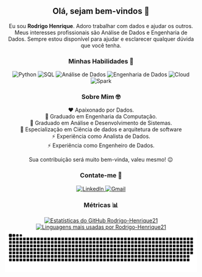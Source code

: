 <h2 align="center">Olá, sejam bem-vindos 👋</h2>

<p align="center">
  Eu sou <b>Rodrigo Henrique</b>. Adoro trabalhar com dados e ajudar os outros. Meus interesses profissionais são Análise de Dados e Engenharia de Dados. Sempre estou disponível para ajudar e esclarecer qualquer dúvida que você tenha.
</p>

<h3 align="center">Minhas Habilidades 🚀</h3>
<p align="center">
  <img src="https://img.shields.io/badge/python-%3776AB.svg?style=for-the-badge&logo=python&logoColor=white&color=3776AB" alt="Python"/>
  <img src="https://img.shields.io/badge/sql-%3776AB.svg?style=for-the-badge&logo=postgresql&logoColor=white&color=336791" alt="SQL"/>
  <img src="https://img.shields.io/badge/data%20analysis-%3776AB.svg?style=for-the-badge&logo=databricks&logoColor=white&color=FF6F00" alt="Análise de Dados"/>
  <img src="https://img.shields.io/badge/data%20engineering-%3776AB.svg?style=for-the-badge&logo=spark&logoColor=white&color=E25A1C" alt="Engenharia de Dados"/>
  <img src="https://img.shields.io/badge/cloud-%3776AB.svg?style=for-the-badge&logo=cloud&logoColor=white&color=0D47A1" alt="Cloud"/>
  <img src="https://img.shields.io/badge/spark-%3776AB.svg?style=for-the-badge&logo=apache-spark&logoColor=white&color=E25A1C" alt="Spark"/>
</p>

<h3 align="center">Sobre Mim 🤓</h3>
<p align="center">
  ❤️ Apaixonado por Dados.<br>
  🌳 Graduado em Engenharia da Computação.<br>
  🌳 Graduado em Análise e Desenvolvimento de Sistemas.<br>
  🌳 Especialização em Ciência de dados e arquitetura de software<br>
  ⚡ Experiência como Analista de Dados.<br>
  ⚡ Experiência como Engenheiro de Dados.<br>
</p>

<p align="center">Sua contribuição será muito bem-vinda, valeu mesmo! 😉️</p>

<h3 align="center">Contate-me 🤝</h3>
<p align="center">
  <a href="https://www.linkedin.com/in/rodrigo-h-446ab413a/" target="_blank">
    <img src="https://img.shields.io/badge/-LinkedIn-%230077B5?style=for-the-badge&logo=linkedin&logoColor=white" alt="LinkedIn"/>
  </a>
  <a href="mailto:saibamais28@gmail.com">
    <img src="https://img.shields.io/badge/-Gmail-%23333?style=for-the-badge&logo=gmail&logoColor=white" alt="Gmail"/>
  </a>
</p>

<h3 align="center">Métricas 📊</h3>
<div align="center">
  <a href="https://github.com/Rodrigo-Henrique21">
    <img height="150em" src="https://github-readme-stats.vercel.app/api?username=Rodrigo-Henrique21&count_private=true&include_all_commits=true&show_icons=true&theme=dracula&hide_border=false&show_owner=true" alt="Estatísticas do GitHub Rodrigo-Henrique21"/>
    <img height="150em" src="https://github-readme-stats.vercel.app/api/top-langs/?username=Rodrigo-Henrique21&theme=dracula&hide_border=false&&layout=compact" alt="Linguagens mais usadas por Rodrigo-Henrique21"/>
  </a>
</div>
  
<div align="center">
  <img src="https://github.com/Rodrigo-Henrique21/Rodrigo-Henrique21/blob/output/github-contribution-grid-snake.svg" alt="snake gif">
</div>
